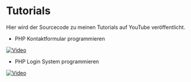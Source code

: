 # Tutorials
Hier wird der Sourcecode zu meinen Tutorials auf YouTube veröffentlicht.

- PHP Kontaktformular programmieren

[![Video](http://i.tutorialwork.de/v2/53f799ad6079e839c48e1195f96bf2c1.jpg)](http://www.youtube.com/watch?v=YuNVWBDSgnU "Video")

- PHP Login System programmieren

[![Video](http://i.tutorialwork.de/v2/a68e1ff8f3b1180eef8ada2409a20322.jpg)](https://www.youtube.com/watch?v=VKiGDzsCnnE "Video")
